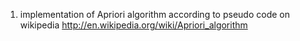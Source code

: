 1. implementation of Apriori algorithm according to pseudo code on wikipedia 
	 http://en.wikipedia.org/wiki/Apriori_algorithm